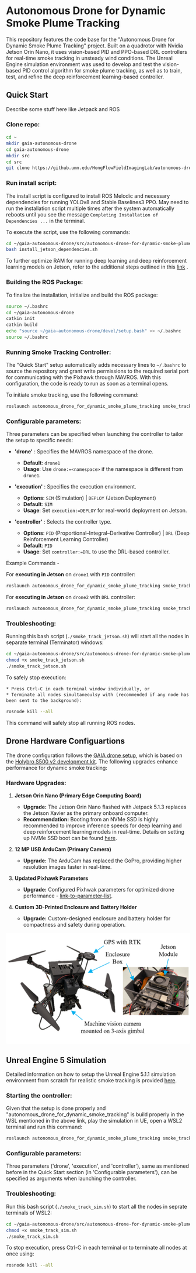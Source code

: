 # Autonomous Drone for Dynamic Smoke Plume Tracking
This repository features the code base for the "Autonomous Drone for Dynamic Smoke Plume Tracking" project. Built on a quadrotor with Nvidia Jetson Orin Nano, it uses vision-based PID and PPO-based DRL controllers for real-time smoke tracking in unsteady wind conditions. The Unreal Engine simulation environment was used to develop and test the vision-based PID control algorithm for smoke plume tracking, as well as to train, test, and refine the deep reinforcement learning-based controller.


## Quick Start

Describe some stuff here like Jetpack and ROS

### Clone repo:
```bash
cd ~
mkdir gaia-autonomous-drone
cd gaia-autonomous-drone
mkdir src
cd src
git clone https://github.umn.edu/HongFlowFieldImagingLab/autonomous-drone-for-dynamic-smoke-plume-tracking.git
```

### Run install script:

The install script is configured to install ROS Melodic and necessary dependencies for running YOLOv8 and Stable Baselines3 PPO. May need to run the installation script multiple times after the system automatically reboots until you see the message `Completing Installation of Dependencies ...` in the terminal. 

To execute the script, use the following commands:
```bash
cd ~/gaia-autonomous-drone/src/autonomous-drone-for-dynamic-smoke-plume-tracking/install_scripts
bash install_jetson_dependencies.sh
```

To further optimize RAM for running deep learning and deep reinforcement learning models on Jetson, refer to the additional steps outlined in this [link](https://www.jetson-ai-lab.com/tips_ram-optimization.html) .


### Building the ROS Package:
To finalize the installation, initialize and build the ROS package:
```bash
source ~/.bashrc
cd ~/gaia-autonomous-drone
catkin init
catkin build
echo "source ~/gaia-autonomous-drone/devel/setup.bash" >> ~/.bashrc
source ~/.bashrc
```

### Running Smoke Tracking Controller:
The "Quick Start" setup automatically adds necessary lines to `~/.bashrc` to source the repository and grant write permissions to the required serial port for communicating with the Pixhawk through MAVROS. With this configuration, the code is ready to run as soon as a terminal opens. 

To initiate smoke tracking, use the following command:
```bash
roslaunch autonomous_drone_for_dynamic_smoke_plume_tracking smoke_track_jetson.launch execution:=DEPLOY
```

### Configurable parameters:
Three parameters can be specified when launching the controller to tailor the setup to specific needs:

* **'drone'** : Specifies the MAVROS namespace of the drone. 
    * **Default**: `drone1` 
    * **Usage**: Use `drone:=<namespace>` if the namespace is different from `drone1`.

* **'execution'** : Specifies the execution environment.
    * **Options**: `SIM` (Simulation) | `DEPLOY` (Jetson Deployment)
    * **Default**: `SIM` 
    * **Usage**: Set `execution:=DEPLOY` for real-world deployment on Jetson.

* **'controller'** : Selects the controller type.
    * **Options**: `PID` (Proportional–Integral–Derivative Controller) | `DRL` (Deep Reinforcement Learning Controller)
    * **Default**: `PID` 
    * **Usage**: Set `controller:=DRL` to use the DRL-based controller.

Example Commands - 

For **executing in Jetson** on `drone1` with `PID` controller:
```bash
roslaunch autonomous_drone_for_dynamic_smoke_plume_tracking smoke_track_jetson.launch drone:=drone1 execution:=DEPLOY controller:=PID
```
For **executing in Jetson** on `drone2` with `DRL` controller:
```bash
roslaunch autonomous_drone_for_dynamic_smoke_plume_tracking smoke_track_jetson.launch drone:=drone2 execution:=DEPLOY controller:=DRL
```

### Troubleshooting:
Running this bash script (`./smoke_track_jetson.sh`) will start all the nodes in separate terminal (Terminator) windows:
```bash
cd ~/gaia-autonomous-drone/src/autonomous-drone-for-dynamic-smoke-plume-tracking/launch
chmod +x smoke_track_jetson.sh
./smoke_track_jetson.sh
```

To safely stop execution:

	* Press Ctrl-C in each terminal window individually, or 
	* Terminate all nodes simultaneoulsy with (recommended if any node has been sent to the background):
```bash
rosnode kill --all
```
This command will safely stop all running ROS nodes.

## Drone Hardware Configuartions

The drone configuration follows the [GAIA drone setup](https://github.umn.edu/HongFlowFieldImagingLab/GAIA-drone-control/tree/peter-server), which is based on the [Holybro S500 v2 development kit](https://holybro.com/collections/s500/products/s500-v2-development-kit). The following upgrades enhance performance for dynamic smoke tracking:

### Hardware Upgrades:

1. **Jetson Orin Nano (Primary Edge Computing Board)**
	* **Upgrade:** The Jetson Orin Nano flashed with Jetpack 5.1.3 replaces the Jetson Xavier as the primary onboard computer.
	* **Recommendation:** Booting from an NVMe SSD is highly recommended to improve inference speeds for deep learning and deep reinforcement learning models in real-time. Details on setting up NVMe SSD boot can be found [here](https://forums.developer.nvidia.com/t/jetson-orin-nano-boot-from-nvme-ssd/252492).

2. **12 MP USB ArduCam (Primary Camera)**
	* **Upgrade:** The ArduCam has replaced the GoPro, providing higher resolution images faster in real-time.

3. **Updated Pixhawk Parameters**
	* **Upgrade:** Configured Pixhwak parameters for optimized drone performance - [link-to-parameter-list]().

4. **Custom 3D-Printed Enclosure and Battery Holder**
	* **Upgrade:** Custom-designed enclosure and battery holder for compactness and safety during operation.

![Drone Hardware](images/drone_hardware.png)


## Unreal Engine 5 Simulation

Detailed information on how to setup the Unreal Engine 5.1.1 simulation environment from scratch for realistic smoke tracking is provided [here](). 

### Starting the controller:
Given that the setup is done properly and "autonomous_drone_for_dynamic_smoke_tracking" is build properly in the WSL mentioned in the above link, play the simulation in UE, open a WSL2 terminal and run this command:
```bash
roslaunch autonomous_drone_for_dynamic_smoke_plume_tracking smoke_track_sim.launch execution:=SIM
```

### Configurable parameters:
Three parameters ('drone', 'execution', and 'controller'), same as mentioned before in the Quick Start section (in 'Configurable parameters'), can be specified as arguments when launching the controller.

### Troubleshooting:
Run this bash script (`./smoke_track_sim.sh`) to start all the nodes in seprate terminals of WSL2:
```bash
cd ~/gaia-autonomous-drone/src/autonomous-drone-for-dynamic-smoke-plume-tracking/launch
chmod +x smoke_track_sim.sh
./smoke_track_sim.sh
```

To stop execution, press Ctrl-C in each terminal or to terminate all nodes at once using:
```bash
rosnode kill --all
```


